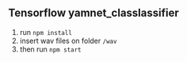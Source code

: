 ## Tensorflow yamnet_classlassifier

1. run `npm install`
2. insert wav files on folder `/wav`
3. then run `npm start`